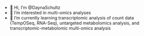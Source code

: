 - 👋 Hi, I’m @DaynaSchultz
- 👀 I’m interested in multi-omics analyses
- 🌱 I’m currently learning transcriptomic analysis of count data (TempOSeq, RNA-Seq), untargeted metabolomics analysis, and transcriptomic-metabolomic multi-omics analysis


<!---
DaynaSchultz/DaynaSchultz is a ✨ special ✨ repository because its `README.md` (this file) appears on your GitHub profile.
You can click the Preview link to take a look at your changes.
--->
